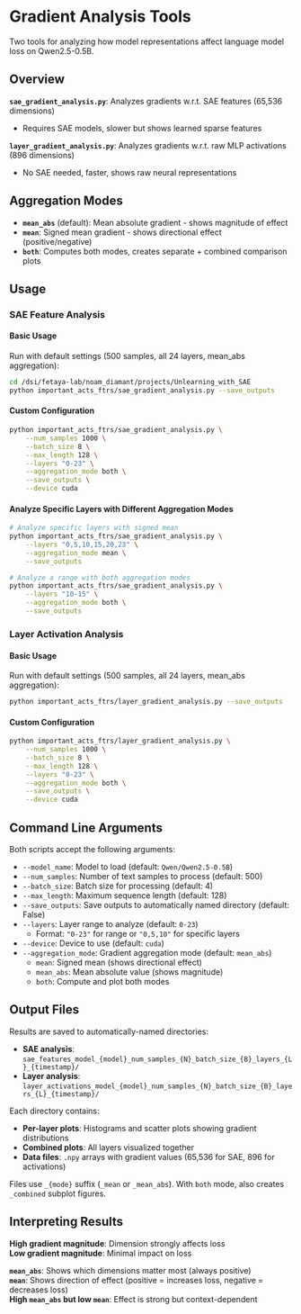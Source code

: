 # Gradient Analysis Tools

Two tools for analyzing how model representations affect language model loss on Qwen2.5-0.5B.

## Overview

**`sae_gradient_analysis.py`**: Analyzes gradients w.r.t. SAE features (65,536 dimensions)
- Requires SAE models, slower but shows learned sparse features

**`layer_gradient_analysis.py`**: Analyzes gradients w.r.t. raw MLP activations (896 dimensions)
- No SAE needed, faster, shows raw neural representations

## Aggregation Modes

- **`mean_abs`** (default): Mean absolute gradient - shows magnitude of effect
- **`mean`**: Signed mean gradient - shows directional effect (positive/negative)
- **`both`**: Computes both modes, creates separate + combined comparison plots

## Usage

### SAE Feature Analysis

#### Basic Usage

Run with default settings (500 samples, all 24 layers, mean_abs aggregation):

```bash
cd /dsi/fetaya-lab/noam_diamant/projects/Unlearning_with_SAE
python important_acts_ftrs/sae_gradient_analysis.py --save_outputs
```

#### Custom Configuration

```bash
python important_acts_ftrs/sae_gradient_analysis.py \
    --num_samples 1000 \
    --batch_size 8 \
    --max_length 128 \
    --layers "0-23" \
    --aggregation_mode both \
    --save_outputs \
    --device cuda
```

#### Analyze Specific Layers with Different Aggregation Modes

```bash
# Analyze specific layers with signed mean
python important_acts_ftrs/sae_gradient_analysis.py \
    --layers "0,5,10,15,20,23" \
    --aggregation_mode mean \
    --save_outputs

# Analyze a range with both aggregation modes
python important_acts_ftrs/sae_gradient_analysis.py \
    --layers "10-15" \
    --aggregation_mode both \
    --save_outputs
```

### Layer Activation Analysis

#### Basic Usage

Run with default settings (500 samples, all 24 layers, mean_abs aggregation):

```bash
python important_acts_ftrs/layer_gradient_analysis.py --save_outputs
```

#### Custom Configuration

```bash
python important_acts_ftrs/layer_gradient_analysis.py \
    --num_samples 1000 \
    --batch_size 8 \
    --max_length 128 \
    --layers "0-23" \
    --aggregation_mode both \
    --save_outputs \
    --device cuda
```

## Command Line Arguments

Both scripts accept the following arguments:

- `--model_name`: Model to load (default: `Qwen/Qwen2.5-0.5B`)
- `--num_samples`: Number of text samples to process (default: 500)
- `--batch_size`: Batch size for processing (default: 4)
- `--max_length`: Maximum sequence length (default: 128)
- `--save_outputs`: Save outputs to automatically named directory (default: False)
- `--layers`: Layer range to analyze (default: `0-23`)
  - Format: `"0-23"` for range or `"0,5,10"` for specific layers
- `--device`: Device to use (default: `cuda`)
- `--aggregation_mode`: Gradient aggregation mode (default: `mean_abs`)
  - `mean`: Signed mean (shows directional effect)
  - `mean_abs`: Mean absolute value (shows magnitude)
  - `both`: Compute and plot both modes

## Output Files

Results are saved to automatically-named directories:
- **SAE analysis**: `sae_features_model_{model}_num_samples_{N}_batch_size_{B}_layers_{L}_{timestamp}/`
- **Layer analysis**: `layer_activations_model_{model}_num_samples_{N}_batch_size_{B}_layers_{L}_{timestamp}/`

Each directory contains:
- **Per-layer plots**: Histograms and scatter plots showing gradient distributions
- **Combined plots**: All layers visualized together
- **Data files**: `.npy` arrays with gradient values (65,536 for SAE, 896 for activations)

Files use `_{mode}` suffix (`_mean` or `_mean_abs`). With `both` mode, also creates `_combined` subplot figures.

## Interpreting Results

**High gradient magnitude**: Dimension strongly affects loss  
**Low gradient magnitude**: Minimal impact on loss

**`mean_abs`**: Shows which dimensions matter most (always positive)  
**`mean`**: Shows direction of effect (positive = increases loss, negative = decreases loss)  
**High `mean_abs` but low `mean`**: Effect is strong but context-dependent

